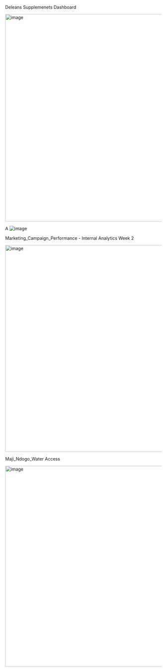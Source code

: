 Deleans Supplemenets Dashboard

<img width="746" height="667" alt="image" src="https://github.com/user-attachments/assets/85e4d36e-d16d-4e63-93ff-5bacf9e01a25" />


A
![image](https://github.com/user-attachments/assets/f36d75ab-b430-4959-9038-9b10aba5479d)

Marketing_Campaign_Performance - Internal Analytics Week 2

<img width="926" height="665" alt="image" src="https://github.com/user-attachments/assets/3b9871e4-72f7-4d60-b77d-d5634d21228c" />



Maji_Ndogo_Water Access

<img width="997" height="646" alt="image" src="https://github.com/user-attachments/assets/067556f6-c5fd-4e3e-9487-c514b554e459" />



